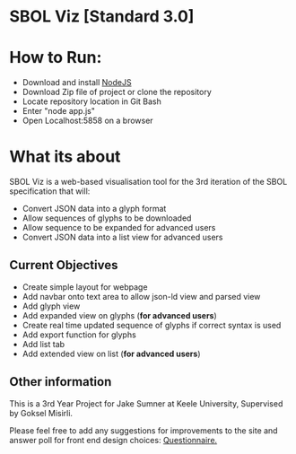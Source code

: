 # SBOL Viz [Standard 3.0]

# How to Run:

- Download and install <a href="https://nodejs.dev/download/">NodeJS</a>
- Download Zip file of project or clone the repository
- Locate repository location in Git Bash
- Enter "node app.js"
- Open Localhost:5858 on a browser

# What its about
SBOL Viz is a web-based visualisation tool for the 3rd iteration of the SBOL specification
that will:

- Convert JSON data into a glyph format
- Allow sequences of glyphs to be downloaded
- Allow sequence to be expanded for advanced users
- Convert JSON data into a list view for advanced users 
   
## Current Objectives


- Create simple layout for webpage
- Add navbar onto text area to allow json-ld view and parsed view
- Add glyph view
- Add expanded view on glyphs (**for advanced users**)
- Create real time updated sequence of glyphs if correct syntax is used
- Add export function for glyphs
- Add list tab
- Add extended view on list (**for advanced users**)

## Other information
    
This is a 3rd Year Project for Jake Sumner at Keele University, Supervised by Goksel Misirli.

Please feel free to add any suggestions for improvements to the site and answer poll for front end design choices:
[Questionnaire.](https://docs.google.com/forms/d/e/1FAIpQLSdA4UG3Zw6fqJ7eWVBML86kd_nTqQ1_bv_NbzXYaegQeziw-A/viewform?usp=sf_link)

